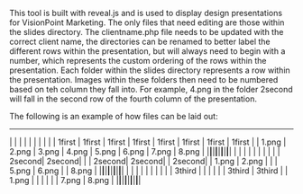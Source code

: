 
This tool is built with reveal.js and is used to display design presentations for VisionPoint Marketing. The only files that need editing are those within the slides directory. The clientname.php file needs to be updated with the correct client name, the directories can be renamed to better label the different rows within the presentation, but will always need to begin with a number, which represents the custom ordering of the rows within the presentation. Each folder within the slides directory represents a row within the presentation. Images within these folders then need to be numbered based on teh column they fall into. For example, 4.png in the folder 2second will fall in the second row of the fourth column of the presentation.

The following is an example of how files can be laid out:
_________________________________________________________________________
|        |        |        |        |        |        |        |        |
| 1first | 1first | 1first | 1first | 1first | 1first | 1first | 1first |
| 1.png  | 2.png  | 3.png  | 4.png  | 5.png  | 6.png  | 7.png  | 8.png  |
|________|________|________|________|________|________|________|________|
|        |        |        |        |        |        |        |        |
| 2second| 2second|        |        | 2second| 2second|        | 2second|
| 1.png  | 2.png  |        |        | 5.png  | 6.png  |        | 8.png  |
|________|________|________|________|________|________|________|________|
|        |        |        |        |        |        |        |        |
| 3third |        |        |        |        |        | 3third | 3third |
| 1.png  |        |        |        |        |        | 7.png  | 8.png  |
|________|________|________|________|________|________|________|________|

